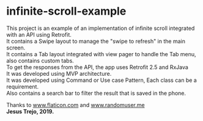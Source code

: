 # infinite-scroll-example
This project is an example of an implementation of infinite scroll integrated with an API using Retrofit. </br>
It contains a Swipe layout to manage the "swipe to refresh" in the main screen.</br>
It contains a Tab layout integrated with view pager to handle the Tab menu, also contains custom tabs.</br>
To get the responses from the API, the app uses Retrofit 2.5 and RxJava</br>
It was developed using MVP architecture.</br>
It was developed using Command or Use case Pattern, Each class can be a requirement.</br>
Also contains a search bar to filter the result that is saved in the phone.</br>

Thanks to www.flaticon.com and www.randomuser.me </br>
<b> Jesus Trejo, 2019.</b>
